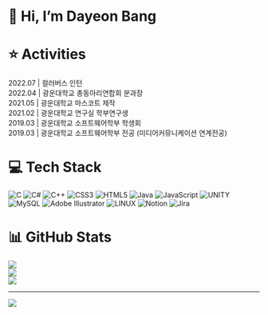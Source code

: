 # 👋 Hi, I’m Dayeon Bang
  
# ⭐ Activities
2022.07 | 컬러버스 인턴<br>
2022.04 | 광운대학교 총동아리연합회 분과장<br>
2021.05 | 광운대학교 마스코트 제작<br>
2021.02 | 광운대학교 연구실 학부연구생<br>
2019.03 | 광운대학교 소프트웨어학부 학생회<br>
2019.03 | 광운대학교 소프트웨어학부 전공 (미디어커뮤니케이션 연계전공)<br>

# 💻 Tech Stack
![C](https://img.shields.io/badge/c-%2300599C.svg?style=for-the-badge&logo=c&logoColor=white) ![C#](https://img.shields.io/badge/c%23-%23239120.svg?style=for-the-badge&logo=c-sharp&logoColor=white) ![C++](https://img.shields.io/badge/c++-%2300599C.svg?style=for-the-badge&logo=c%2B%2B&logoColor=white) ![CSS3](https://img.shields.io/badge/css3-%231572B6.svg?style=for-the-badge&logo=css3&logoColor=white) ![HTML5](https://img.shields.io/badge/html5-%23E34F26.svg?style=for-the-badge&logo=html5&logoColor=white) ![Java](https://img.shields.io/badge/java-%23ED8B00.svg?style=for-the-badge&logo=java&logoColor=white) ![JavaScript](https://img.shields.io/badge/javascript-%23323330.svg?style=for-the-badge&logo=javascript&logoColor=%23F7DF1E) ![UNITY](https://img.shields.io/badge/Unity-%2320232a.svg?style=for-the-badge&logo=unity&logoColor=white) ![MySQL](https://img.shields.io/badge/mysql-%2300f.svg?style=for-the-badge&logo=mysql&logoColor=white) ![Adobe Illustrator](https://img.shields.io/badge/adobeillustrator-%23FF9A00.svg?style=for-the-badge&logo=adobeillustrator&logoColor=white) ![LINUX](https://img.shields.io/badge/Linux-FCC624?style=for-the-badge&logo=linux&logoColor=black) ![Notion](https://img.shields.io/badge/Notion-%23000000.svg?style=for-the-badge&logo=notion&logoColor=white) ![Jira](https://img.shields.io/badge/jira-%230A0FFF.svg?style=for-the-badge&logo=jira&logoColor=white)
# 📊 GitHub Stats
![](https://github-readme-stats.vercel.app/api?username=Bangdayeon&theme=default&hide_border=false&include_all_commits=false&count_private=false)<br/>
![](https://github-readme-streak-stats.herokuapp.com/?user=Bangdayeon&theme=default&hide_border=false)<br/>
![](https://github-readme-stats.vercel.app/api/top-langs/?username=Bangdayeon&theme=default&hide_border=false&include_all_commits=false&count_private=false&layout=compact)

---
[![](https://visitcount.itsvg.in/api?id=Bangdayeon&icon=0&color=0)](https://visitcount.itsvg.in)

<!-- Proudly created with GPRM ( https://gprm.itsvg.in ) -->

